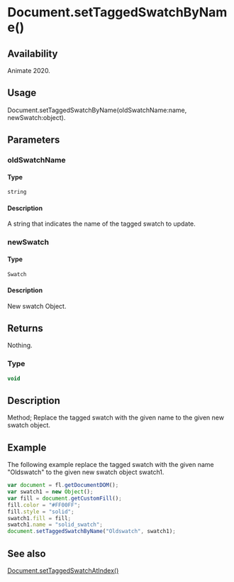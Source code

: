 # Document.setTaggedSwatchByName()

## Availability

Animate 2020.

## Usage

Document.setTaggedSwatchByName(oldSwatchName:name, newSwatch:object).

## Parameters

### **oldSwatchName**

#### Type

```typescript
string
```

#### Description

A string that indicates the name of the tagged swatch to update.

### **newSwatch**

#### Type

```typescript
Swatch
```

#### Description

New swatch Object.

## Returns

Nothing.

### Type

```typescript
void
```

## Description

Method; Replace the tagged swatch with the given name to the given new swatch object.

## Example

The following example replace the tagged swatch with the given name "Oldswatch" to the given new swatch object swatch1.

```javascript
var document = fl.getDocumentDOM();
var swatch1 = new Object();
var fill = document.getCustomFill();
fill.color = "#FF00FF";
fill.style = "solid";
swatch1.fill = fill;
swatch1.name = "solid_swatch";
document.setTaggedSwatchByName("Oldswatch", swatch1);
```

## See also

[Document.setTaggedSwatchAtIndex()](../Document_object/Document6066.md)
